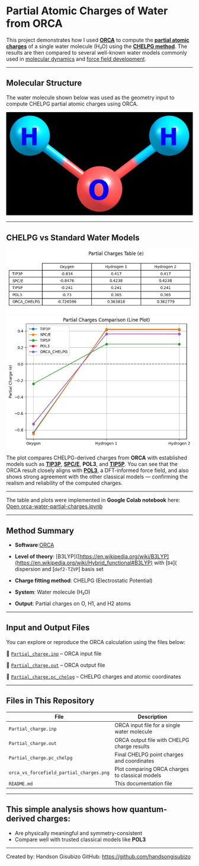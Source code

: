# Partial Atomic Charges of Water from ORCA

This project demonstrates how I used [**ORCA**](https://www.faccts.de/orca/) to compute the [**partial atomic charges**](https://pubs.acs.org/doi/10.1021/acs.jctc.0c01102) of a single water molecule (H₂O) using the [**CHELPG method**](https://en.wikipedia.org/wiki/CHELPG). The results are then compared to several well-known water models commonly used in [molecular dynamics](https://en.wikipedia.org/wiki/Molecular_dynamics) and [force field development](https://en.wikipedia.org/wiki/Force_field_(chemistry)).

---

## Molecular Structure

The water molecule shown below was used as the geometry input to compute CHELPG partial atomic charges using ORCA.

![Optimized Water](./water.jpg)

---

## CHELPG vs Standard Water Models

![Partial Charges table Comparison](orca_vs_forcefield_partial_charges.png)
![Partial Charges plot Comparison](orca_vs_forcefiel_partial_charges.png)

The plot compares CHELPG-derived charges from **ORCA** with established models such as [**TIP3P**](https://pubs.acs.org/doi/10.1021/jp003020w), [**SPC/E**](https://pubs.acs.org/doi/10.1021/jp003020w), **POL3**, and [**TIP5P**](https://docs.lammps.org/Howto_tip5p.html). You can see that the ORCA result closely aligns with [**POL3**](https://pubs.acs.org/doi/10.1021/jp110391q), a DFT-informed force field, and also shows strong agreement with the other classical models — confirming the realism and reliability of the computed charges.

---

The table and plots were implemented in **Google Colab notebook** here: [Open orca-water-partial-charges.ipynb](./orca_water_partial_charges.ipynb)

---

## Method Summary

- **Software**:[ORCA](https://www.faccts.de/orca/)
- **Level of theory**: [B3LYP]([https://en.wikipedia.org/wiki/B3LYP](https://en.wikipedia.org/wiki/Hybrid_functional#B3LYP) with [`D4`]( dispersion and [`def2-TZVP`] basis set

- **Charge fitting method**: CHELPG (Electrostatic Potential)
- **System**: Water molecule (H₂O)
- **Output**: Partial charges on O, H1, and H2 atoms

---

## Input and Output Files

You can explore or reproduce the ORCA calculation using the files below:

 🔹 [`Partial_charge.inp`](./Partial_charge.inp) – ORCA input file
 
 🔹 [`Partial_charge.out`](./Partial_charge.out) – ORCA output file
 
 🔹 [`Partial_charge.pc_chelpg`](./Partial_charge.pc_chelpg) – CHELPG charges and atomic coordinates

---

## Files in This Repository

| File                                      | Description                                         |
|-------------------------------------------|-----------------------------------------------------|
| `Partial_charge.inp`                      | ORCA input file for a single water molecule         |
| `Partial_charge.out`                      | ORCA output file with CHELPG charge results         |
| `Partial_charge.pc_chelpg`                | Final CHELPG point charges and coordinates          |
| `orca_vs_forcefield_partial_charges.png`  | Plot comparing ORCA charges to classical models     |
| `README.md`                               | This documentation file                             |

---

## This simple analysis shows how quantum-derived charges:

- Are physically meaningful and symmetry-consistent
- Compare well with trusted classical models like **POL3**


---

Created by: Handson Gisubizo
GitHub: https://github.com/handsongisubizo
